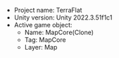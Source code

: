 <!-- UNITY CODE ASSIST INSTRUCTIONS START -->
- Project name: TerraFlat
- Unity version: Unity 2022.3.51f1c1
- Active game object:
  - Name: MapCore(Clone)
  - Tag: MapCore
  - Layer: Map
<!-- UNITY CODE ASSIST INSTRUCTIONS END -->